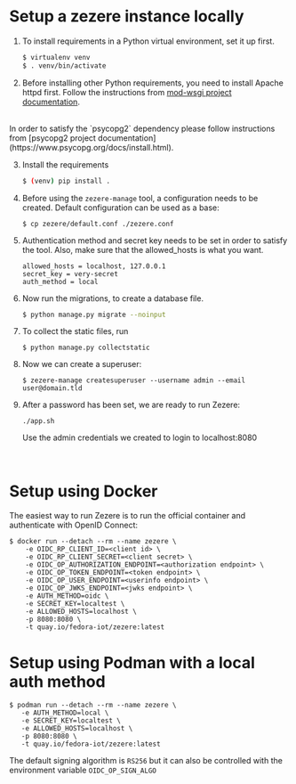# Setup a zezere instance locally

1. To install requirements in a Python virtual environment, set it up first.
    ```sh
    $ virtualenv venv
    $ . venv/bin/activate
    ```

2. Before installing other Python requirements, you need to install Apache httpd first. Follow the instructions from [mod-wsgi project documentation](https://pypi.org/project/mod-wsgi/).
<br>
In order to satisfy the `psycopg2` dependency please follow instructions from
 [psycopg2 project documentation](https://www.psycopg.org/docs/install.html).

3. Install the requirements
    ```sh
    $ (venv) pip install .
    ```

4. Before using the `zezere-manage` tool, a configuration needs to be created.
 Default configuration can be used as a base:

    ```
    $ cp zezere/default.conf ./zezere.conf
    ```

5. Authentication method and secret key needs to be set in order to satisfy the
 tool. Also, make sure that the allowed_hosts is what you want.

    ```
    allowed_hosts = localhost, 127.0.0.1
    secret_key = very-secret
    auth_method = local
    ```

6. Now run the migrations, to create a database file.
    ```sh
    $ python manage.py migrate --noinput
    ```

7. To collect the static files, run
    ```
    $ python manage.py collectstatic
    ```

8. Now we can create a superuser:

    ```
    $ zezere-manage createsuperuser --username admin --email user@domain.tld
    ```

9. After a password has been set, we are ready to run Zezere:

    ```
    ./app.sh
    ```

    Use the admin credentials we created to login to localhost:8080

<br>

# Setup using Docker
The easiest way to run Zezere is to run the official container and authenticate
 with OpenID Connect:

 ```
 $ docker run --detach --rm --name zezere \
     -e OIDC_RP_CLIENT_ID=<client id> \
     -e OIDC_RP_CLIENT_SECRET=<client secret> \
     -e OIDC_OP_AUTHORIZATION_ENDPOINT=<authorization endpoint> \
     -e OIDC_OP_TOKEN_ENDPOINT=<token endpoint> \
     -e OIDC_OP_USER_ENDPOINT=<userinfo endpoint> \
     -e OIDC_OP_JWKS_ENDPOINT=<jwks endpoint> \
     -e AUTH_METHOD=oidc \
     -e SECRET_KEY=localtest \
     -e ALLOWED_HOSTS=localhost \
     -p 8080:8080 \
     -t quay.io/fedora-iot/zezere:latest
 ```

# Setup using Podman with a local auth method
 
 ```
 $ podman run --detach --rm --name zezere \
    -e AUTH_METHOD=local \
    -e SECRET_KEY=localtest \
    -e ALLOWED_HOSTS=localhost \
    -p 8080:8080 \
    -t quay.io/fedora-iot/zezere:latest
 ```

 The default signing algorithm is `RS256` but it can also be controlled with the
 environment variable `OIDC_OP_SIGN_ALGO`
